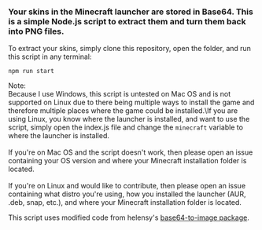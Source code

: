 
### Your skins in the Minecraft launcher are stored in Base64. This is a simple Node.js script to extract them and turn them back into PNG files.

To extract your skins, simply clone this repository, open the folder, and run this script in any terminal:
```
npm run start
```

Note:\
Because I use Windows, this script is untested on Mac OS and is not supported on Linux due to there being multiple ways to install the game and therefore multiple places where the game could be installed.\If you are using Linux, you know where the launcher is installed, and want to use the script, simply open the index.js file and change the `minecraft` variable to where the launcher is installed.  
\
If you're on Mac OS and the script doesn't work, then please open an issue containing your OS version and where your Minecraft installation folder is located.\
\
If you're on Linux and would like to contribute, then please open an issue containing what distro you're using, how you installed the launcher (AUR, .deb, snap, etc.), and where your Minecraft installation folder is located.

This script uses modified code from helensy's [base64-to-image package](https://www.npmjs.com/package/base64-to-image).